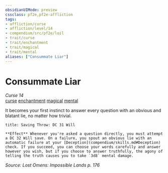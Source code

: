 ```yaml
---
obsidianUIMode: preview
cssclass: pf2e,pf2e-affliction
tags:
- affliction/curse
- affliction/level/14
- compendium/src/pf2e/loil
- trait/curse
- trait/enchantment
- trait/magical
- trait/mental
aliases: ["Consummate Liar"]
---
```

# Consummate Liar
*Curse 14*  
[curse](curse.md "Curse Effect Trait")  [enchantment](enchantment.md "Enchantment School Trait")  [magical](magical.md "Magical Item Trait")  [mental](mental.md "Mental Effect Trait")  

It becomes your first instinct to answer every question with an obvious and blatant lie, no matter how trivial.

```ad-inline-affliction
title: Saving Throw: DC 31 Will

**Effect** Whenever you're asked a question directly, you must attempt a DC 32 Will save. On a failure, you spout an obvious lie with an automatic failure at your [Deception](compendium/skills.md#Deception) check. If you succeed, you can choose your words carefully and answer however you wish, but if you choose to answer truthfully, the agony of telling the truth causes you to take `3d8` mental damage.
```

*Source: Lost Omens: Impossible Lands p. 176*